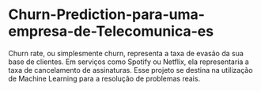 # Churn-Prediction-para-uma-empresa-de-Telecomunica-es
Churn rate, ou simplesmente churn, representa a taxa de evasão da sua base de clientes. Em serviços como Spotify ou Netflix, ela representaria a taxa de cancelamento de assinaturas. Esse projeto se destina na utilização de Machine Learning para a resolução de problemas reais.
